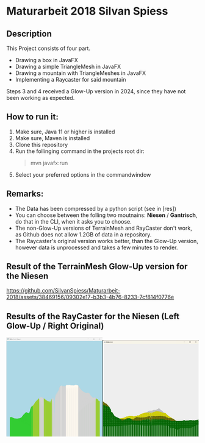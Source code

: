 # Maturarbeit 2018 Silvan Spiess

## Description
This Project consists of four part.
- Drawing a box in JavaFX
- Drawing a simple TriangleMesh in JavaFX
- Drawing a mountain with TriangleMeshes in JavaFX
- Implementing a Raycaster for said mountain

Steps 3 and 4 received a Glow-Up version in 2024, since they have not been working as expected.

## How to run it:
1. Make sure, Java 11 or higher is installed
2. Make sure, Maven is installed
3. Clone this repository
4. Run the follinging command in the projects root dir:
    >mvn javafx:run
5. Select your preferred options in the commandwindow


## Remarks:
- The Data has been compressed by a python script (see in \[res\])
- You can choose between the folling two moutnains: **Niesen** / **Gantrisch**, do that in the CLI, when it asks you to choose.
- The non-Glow-Up versions of TerrainMesh and RayCaster don't work, as Github does not allow 1.2GB of data in a repository.
- The Raycaster's original version works better, than the Glow-Up version, however data is unprocessed and takes a few minutes to render.

## Result of the TerrainMesh Glow-Up version for the Niesen
https://github.com/SilvanSpiess/Maturarbeit-2018/assets/38469156/09302e17-b3b3-4b76-8233-7cf814f0776e

 ## Results of the RayCaster for the Niesen (Left Glow-Up / Right Original)
<img src="res/RayCasterGlowUpResultNiesen.png" width="50%"><img src="res/RayCasterOriginalResultNiesen.png" width="50%">
